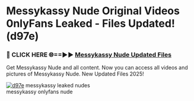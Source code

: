 # Messykassy Nude Original Videos 0nlyFans Leaked - Files Updated! (d97e)

<h3>🔴 CLICK HERE 🌐==►► <a href="https://tinyurl.com/5h6xmrr3" rel="nofollow">Messykassy Nude Updated Files</a></h3>

Get Messykassy Nude and all content. Now you can access all videos and pictures of Messykassy Nude. New Updated Files 2025!

[![d97e](https://i.imgur.com/KVD873Z.gif)](https://tinyurl.com/5h6xmrr3)
messykassy leaked nudes<br>
messykassy onlyfans nude